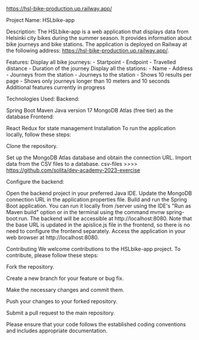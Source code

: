 https://hsl-bike-production.up.railway.app/

Project Name:
HSLbike-app

Description:
The HSLbike-app is a web application that displays data from Helsinki city bikes during the summer season. It provides information about bike journeys and bike stations. The application is deployed on Railway at the following address: https://hsl-bike-production.up.railway.app/.

Features:
Display all bike journeys:
    - Startpoint
    - Endpoint
    - Travelled distance
    - Duration of the journey
Display all the stations:
    - Name
    - Address
    - Journeys from the station
    - Journeys to the station
    - Shows 10 results per page
    - Shows only journeys longer than 10 meters and 10 seconds
Additional features currently in progress

Technologies Used:
Backend:

Spring Boot
Maven
Java version 17
MongoDB Atlas (free tier) as the database
Frontend:

React
Redux for state management
Installation
To run the application locally, follow these steps:

Clone the repository.

Set up the MongoDB Atlas database and obtain the connection URL.
Import data from the CSV files to a database.
csv-files >>>> https://github.com/solita/dev-academy-2023-exercise

Configure the backend:

Open the backend project in your preferred Java IDE.
Update the MongoDB connection URL in the application.properties file.
Build and run the Spring Boot application. You can run it locally from /server using the IDE's "Run as Maven build" option or in the terminal using the command mvnw spring-boot:run. The backend will be accessible at http://localhost:8080. Note that the base URL is updated in the apislice.js file in the frontend, so there is no need to configure the frontend separately.
Access the application in your web browser at http://localhost:8080.

Contributing
We welcome contributions to the HSLbike-app project. To contribute, please follow these steps:

Fork the repository.

Create a new branch for your feature or bug fix.

Make the necessary changes and commit them.

Push your changes to your forked repository.

Submit a pull request to the main repository.

Please ensure that your code follows the established coding conventions and includes appropriate documentation.